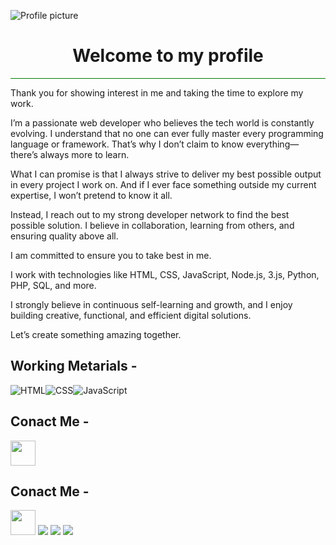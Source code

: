 ![Profile picture](https://github.com/user-attachments/assets/2545be2f-b14a-43fa-b5e0-aa52e9f0fc4e)
<h1 align="center">Welcome to my profile</h1>
<hr style="background-color:green;color:green">
<p color="red">Thank you for showing interest in me and taking the time to explore my work.

I’m a passionate web developer who believes the tech world is constantly evolving. I understand that no one can ever fully master every programming language or framework. That’s why I don’t claim to know everything—there’s always more to learn.

What I can promise is that I always strive to deliver my best possible output in every project I work on. And if I ever face something outside my current expertise, I won’t pretend to know it all.

Instead, I reach out to my strong developer network to find the best possible solution. I believe in collaboration, learning from others, and ensuring quality above all.

I am committed to ensure you to take best in me.

I work with technologies like HTML, CSS, JavaScript, Node.js, 3.js, Python, PHP, SQL, and more.

I strongly believe in continuous self-learning and growth, and I enjoy building creative, functional, and efficient digital solutions.

Let’s create something amazing together.</p>

## Working Metarials -
![HTML](https://img.icons8.com/?size=100&id=20909&format=png&color=000000)![CSS](https://img.icons8.com/?size=100&id=7gdY5qNXaKC0&format=png&color=000000)![JavaScript](https://img.icons8.com/?size=100&id=9varyEhQ4zfn&format=png&color=000000)
## Conact Me -
 [<img src='https://img.icons8.com/?size=100&id=uLWV5A9vXIPu&format=png&color=000000' height='40px'> </img>](https://www.facebook.com/sagarpaulpro) 


 ## Conact Me -
 [<a target="_blank"> <img src='https://img.icons8.com/?size=100&id=uLWV5A9vXIPu&format=png&color=000000' height='40px'> </img></a>](https://www.facebook.com/sagarpaulpro) [<img src="https://img.icons8.com/?size=100&id=phOKFKYpe00C&format=png&color=000000"></img>](https://x.com/sagarpaulpro) [<img src="https://img.icons8.com/?size=100&id=iRVanPLYT6lT&format=png&color=000000"></img>](https://www.hackerrank.com/sagarpaulpro) [<img src="https://img.icons8.com/?size=100&id=xuvGCOXi8Wyg&format=png&color=000000"></img>](https://www.linkedin.com/in/sagarpaulpro/)
 


